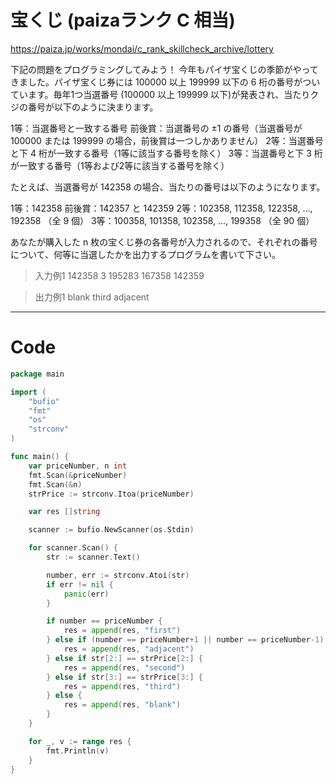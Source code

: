 # 宝くじ (paizaランク C 相当)

<https://paiza.jp/works/mondai/c_rank_skillcheck_archive/lottery>

下記の問題をプログラミングしてみよう！
今年もパイザ宝くじの季節がやってきました。パイザ宝くじ券には 100000 以上 199999 以下の 6 桁の番号がついています。毎年1つ当選番号 (100000 以上 199999 以下)が発表され、当たりクジの番号が以下のように決まります。

1等：当選番号と一致する番号
前後賞：当選番号の ±1 の番号（当選番号が 100000 または 199999 の場合，前後賞は一つしかありません）
2等：当選番号と下 4 桁が一致する番号（1等に該当する番号を除く）
3等：当選番号と下 3 桁が一致する番号（1等および2等に該当する番号を除く）

たとえば、当選番号が 142358 の場合、当たりの番号は以下のようになります。

1等：142358
前後賞：142357 と 142359
2等：102358, 112358, 122358, …, 192358 （全 9 個）
3等：100358, 101358, 102358, …, 199358 （全 90 個）

あなたが購入した n 枚の宝くじ券の各番号が入力されるので、それぞれの番号について、何等に当選したかを出力するプログラムを書いて下さい。

> 入力例1
142358
3
195283
167358
142359

> 出力例1
blank
third
adjacent

---

# Code
```go
package main

import (
	"bufio"
	"fmt"
	"os"
	"strconv"
)

func main() {
	var priceNumber, n int
	fmt.Scan(&priceNumber)
	fmt.Scan(&n)
	strPrice := strconv.Itoa(priceNumber)

	var res []string

	scanner := bufio.NewScanner(os.Stdin)

	for scanner.Scan() {
		str := scanner.Text()

		number, err := strconv.Atoi(str)
		if err != nil {
			panic(err)
		}

		if number == priceNumber {
			res = append(res, "first")
		} else if (number == priceNumber+1 || number == priceNumber-1) && number > 100000 && number < 199999 {
			res = append(res, "adjacent")
		} else if str[2:] == strPrice[2:] {
			res = append(res, "second")
		} else if str[3:] == strPrice[3:] {
			res = append(res, "third")
		} else {
			res = append(res, "blank")
		}
	}

	for _, v := range res {
		fmt.Println(v)
	}
}
```
